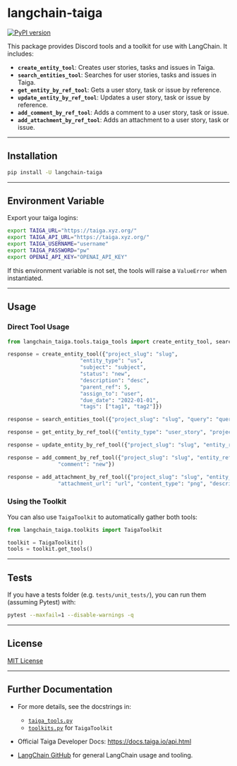 # langchain-taiga

[![PyPI version](https://badge.fury.io/py/langchain-discord-shikenso.svg)](https://pypi.org/project/langchain-discord-shikenso/)

This package provides Discord tools and a toolkit for use with LangChain. It includes:

- **`create_entity_tool`**: Creates user stories, tasks and issues in Taiga.
- **`search_entities_tool`**: Searches for user stories, tasks and issues in Taiga.
- **`get_entity_by_ref_tool`**: Gets a user story, task or issue by reference.
- **`update_entity_by_ref_tool`**: Updates a user story, task or issue by reference.
- **`add_comment_by_ref_tool`**: Adds a comment to a user story, task or issue.
- **`add_attachment_by_ref_tool`**: Adds an attachment to a user story, task or issue.

---

## Installation

```bash
pip install -U langchain-taiga
```

---

## Environment Variable

Export your taiga logins:

```bash
export TAIGA_URL="https://taiga.xyz.org/"
export TAIGA_API_URL="https://taiga.xyz.org/"
export TAIGA_USERNAME="username"
export TAIGA_PASSWORD="pw"
export OPENAI_API_KEY="OPENAI_API_KEY"
```

If this environment variable is not set, the tools will raise a `ValueError` when instantiated.

---

## Usage

### Direct Tool Usage

```python
from langchain_taiga.tools.taiga_tools import create_entity_tool, search_entities_tool, get_entity_by_ref_tool, update_entity_by_ref_tool, add_comment_by_ref_tool, add_attachment_by_ref_tool

response = create_entity_tool({"project_slug": "slug",
                       "entity_type": "us",
                       "subject": "subject",
                       "status": "new",
                       "description": "desc",
                       "parent_ref": 5,
                       "assign_to": "user",
                       "due_date": "2022-01-01",
                       "tags": ["tag1", "tag2"]})

response = search_entities_tool({"project_slug": "slug", "query": "query", "entity_type": "task"})

response = get_entity_by_ref_tool({"entity_type": "user_story", "project_id": 1, "ref": "1"})

response = update_entity_by_ref_tool({"project_slug": "slug", "entity_ref": 555, "entity_type": "us"})

response = add_comment_by_ref_tool({"project_slug": "slug", "entity_ref": 3, "entity_type": "us",
                "comment": "new"})

response = add_attachment_by_ref_tool({"project_slug": "slug", "entity_ref": 3, "entity_type": "us",
                "attachment_url": "url", "content_type": "png", "description": "desc"})
```

### Using the Toolkit

You can also use `TaigaToolkit` to automatically gather both tools:

```python
from langchain_taiga.toolkits import TaigaToolkit

toolkit = TaigaToolkit()
tools = toolkit.get_tools()
```

---

## Tests

If you have a tests folder (e.g. `tests/unit_tests/`), you can run them (assuming Pytest) with:

```bash
pytest --maxfail=1 --disable-warnings -q
```

---

## License

[MIT License](./LICENSE)

---

## Further Documentation

- For more details, see the docstrings in:
  - [`taiga_tools.py`](./langchain_taiga/tools/taiga_tools.py)
  - [`toolkits.py`](./langchain_taiga/toolkits.py) for `TaigaToolkit`

- Official Taiga Developer Docs: <https://docs.taiga.io/api.html>
- [LangChain GitHub](https://github.com/hwchase17/langchain) for general LangChain usage and tooling.